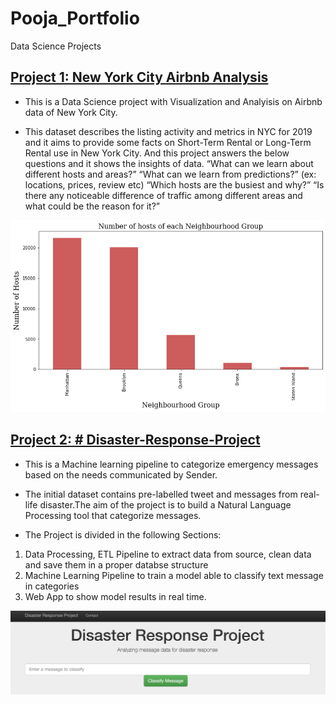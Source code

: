 # Pooja_Portfolio
Data Science Projects

## [Project 1:  New York City Airbnb Analysis](https://github.com/poojapatel26/New-York-City-Airbnb) 

* This is a Data Science project with Visualization and Analyisis on Airbnb data of New York City.

* This dataset describes the listing activity and metrics in NYC for 2019 and it aims to provide some facts on Short-Term  Rental or Long-Term Rental use in New York City. And this project answers the below questions and it shows the insights of data.
“What can we learn about different hosts and areas?”
“What can we learn from predictions?” (ex: locations, prices, review etc)
“Which hosts are the busiest and why?”
“Is there any noticeable difference of traffic among different areas and what could be the reason for it?”

![](images/NYC_Airbnb%20Figure.png)

## [Project 2:  # Disaster-Response-Project](https://github.com/poojapatel26/Disaster-Response-Project) 

* This is a Machine learning pipeline to categorize emergency messages based on the needs communicated by Sender.
* The initial dataset contains pre-labelled tweet and messages from real-life disaster.The aim of the project is to build a   Natural Language Processing tool that categorize messages.

* The Project is divided in the following Sections:

 1. Data Processing, ETL Pipeline to extract data from source, clean data and save them in a proper databse structure
 2. Machine Learning Pipeline to train a model able to classify text message in categories
 3. Web App to show model results in real time.
 
 ![](images/Disaster_response_project.png)
 
 
 


